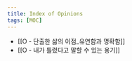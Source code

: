 ```yaml
---
title: Index of Opinions
tags: [MOC]
---
```


- [[O - 단출한 삶의 이점_유연함과 명확함]]
- [[O - 내가 틀렸다고 말할 수 있는 용기]]